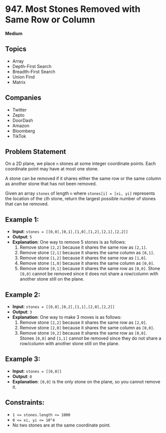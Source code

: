 # 947. Most Stones Removed with Same Row or Column
**Medium**

## Topics
- Array
- Depth-First Search
- Breadth-First Search
- Union Find
- Matrix

## Companies
- Twitter
- Zepto
- DoorDash
- Amazon
- Bloomberg
- TikTok

## Problem Statement

On a 2D plane, we place `n` stones at some integer coordinate points. Each coordinate point may have at most one stone.

A stone can be removed if it shares either the same row or the same column as another stone that has not been removed.

Given an array `stones` of length `n` where `stones[i] = [xi, yi]` represents the location of the `i`th stone, return the largest possible number of stones that can be removed.

## Example 1:

- **Input**: `stones = [[0,0],[0,1],[1,0],[1,2],[2,1],[2,2]]`
- **Output**: `5`
- **Explanation**: One way to remove 5 stones is as follows:
  1. Remove stone `[2,2]` because it shares the same row as `[2,1]`.
  2. Remove stone `[2,1]` because it shares the same column as `[0,1]`.
  3. Remove stone `[1,2]` because it shares the same row as `[1,0]`.
  4. Remove stone `[1,0]` because it shares the same column as `[0,0]`.
  5. Remove stone `[0,1]` because it shares the same row as `[0,0]`.
  Stone `[0,0]` cannot be removed since it does not share a row/column with another stone still on the plane.

## Example 2:

- **Input**: `stones = [[0,0],[0,2],[1,1],[2,0],[2,2]]`
- **Output**: `3`
- **Explanation**: One way to make 3 moves is as follows:
  1. Remove stone `[2,2]` because it shares the same row as `[2,0]`.
  2. Remove stone `[2,0]` because it shares the same column as `[0,0]`.
  3. Remove stone `[0,2]` because it shares the same row as `[0,0]`.
  Stones `[0,0]` and `[1,1]` cannot be removed since they do not share a row/column with another stone still on the plane.

## Example 3:

- **Input**: `stones = [[0,0]]`
- **Output**: `0`
- **Explanation**: `[0,0]` is the only stone on the plane, so you cannot remove it.

## Constraints:

- `1 <= stones.length <= 1000`
- `0 <= xi, yi <= 10^4`
- No two stones are at the same coordinate point.